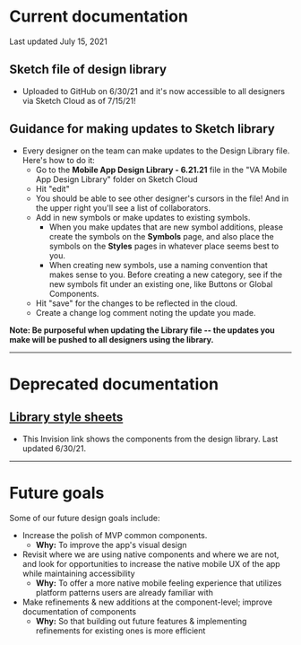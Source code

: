 # Current documentation 

Last updated July 15, 2021

## Sketch file of design library
- Uploaded to GitHub on 6/30/21 and it's now accessible to all designers via Sketch Cloud as of 7/15/21!  

## Guidance for making updates to Sketch library
- Every designer on the team can make updates to the Design Library file. Here's how to do it: 
    - Go to the **Mobile App Design Library - 6.21.21** file in the "VA Mobile App Design Library" folder on Sketch Cloud
    - Hit "edit"
    - You should be able to see other designer's cursors in the file! And in the upper right you'll see a list of collaborators. 
    - Add in new symbols or make updates to existing symbols. 
        - When you make updates that are new symbol additions, please create the symbols on the **Symbols** page, and also place the symbols on the **Styles**  pages in whatever place seems best to you.
        - When creating new symbols, use a naming convention that makes sense to you. Before creating a new category, see if the new symbols fit under an existing one, like Buttons or Global Components.
    - Hit "save" for the changes to be reflected in the cloud.
    - Create a change log comment noting the update you made.  
   
**Note: Be purposeful when updating the Library file -- the updates you make will be pushed to all designers using the library.**

---

# Deprecated documentation

## [Library style sheets](https://adhoc.invisionapp.com/share/AX108RJZPB6E#/screens/445194518)
- This Invision link shows the components from the design library. Last updated 6/30/21.

---

# Future goals
Some of our future design goals include: 

- Increase the polish of MVP common components. 
    - **Why:** To improve the app's visual design 
- Revisit where we are using native components and where we are not, and look for opportunities to increase the native mobile UX of the app while maintaining accessibility
    - **Why:** To offer a more native mobile feeling experience that utilizes platform patterns users are already familiar with
- Make refinements & new additions at the component-level; improve documentation of components 
    - **Why:** So that building out future features & implementing refinements for existing ones is more efficient
